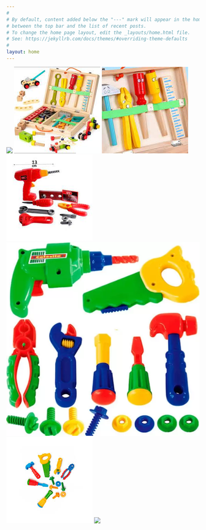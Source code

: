 ```yaml
---
#
# By default, content added below the "---" mark will appear in the home page
# between the top bar and the list of recent posts.
# To change the home page layout, edit the _layouts/home.html file.
# See: https://jekyllrb.com/docs/themes/#overriding-theme-defaults
#
layout: home
---
```

![](assets/ferramentasinfantil.png)
![](assets/ferramentainfantil2.png)
![](assets/ferramentainfantil3.png)
![](assets/infantil.png)
![](assets/martelo.png)
![](assets/ferramentas.png)
![](assets/.png)

